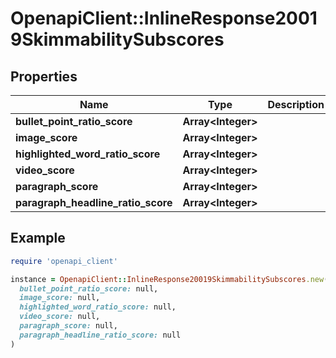 # OpenapiClient::InlineResponse20019SkimmabilitySubscores

## Properties

| Name | Type | Description | Notes |
| ---- | ---- | ----------- | ----- |
| **bullet_point_ratio_score** | **Array&lt;Integer&gt;** |  | [optional] |
| **image_score** | **Array&lt;Integer&gt;** |  | [optional] |
| **highlighted_word_ratio_score** | **Array&lt;Integer&gt;** |  | [optional] |
| **video_score** | **Array&lt;Integer&gt;** |  | [optional] |
| **paragraph_score** | **Array&lt;Integer&gt;** |  | [optional] |
| **paragraph_headline_ratio_score** | **Array&lt;Integer&gt;** |  | [optional] |

## Example

```ruby
require 'openapi_client'

instance = OpenapiClient::InlineResponse20019SkimmabilitySubscores.new(
  bullet_point_ratio_score: null,
  image_score: null,
  highlighted_word_ratio_score: null,
  video_score: null,
  paragraph_score: null,
  paragraph_headline_ratio_score: null
)
```

